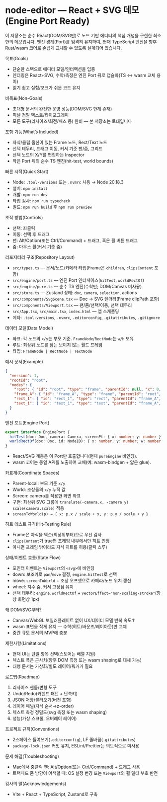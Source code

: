 # node-editor — React + SVG 데모 (Engine Port Ready)

이 저장소는 순수 React(DOM/SVG만)로 노드 기반 에디터의 핵심 개념을 구현한 최소한의 데모입니다. 엔진 경계(Port)를 엄격히 유지하여, 현재 TypeScript 엔진을 향후 Rust/wasm 코어로 손쉽게 교체할 수 있도록 설계되어 있습니다.

목표(Goals)
- 단순한 스택으로 에디터 모델/인터랙션을 입증
- 렌더링은 React+SVG, 수학/측정은 엔진 Port 뒤로 캡슐화(TS ↔ wasm 교체 용이)
- 읽기 쉽고 실험/포크가 쉬운 코드 유지

비목표(Non-Goals)
- 초대형 문서의 완전한 운영 성능(DOM/SVG 한계 존재)
- 픽셀 정밀 텍스트/타이포그래피
- 모든 도구(리사이즈/회전/패스 등) 완비 — 본 저장소는 토대입니다

포함 기능(What’s Included)
- 자식/클립 옵션이 있는 Frame 노드, Rect/Text 노드
- 선택 테두리, 드래그 이동, 커서 기준 팬/줌, 그리드
- 선택 노드의 X/Y를 편집하는 Inspector
- 작은 Port 뒤의 순수 TS 엔진(hit-test, world bounds)

빠른 시작(Quick Start)
- Node: `.tool-versions` 또는 `.nvmrc` 사용 → Node 20.18.3
- 설치: `npm install`
- 개발: `npm run dev`
- 타입 검사: `npm run typecheck`
- 빌드: `npm run build` 후 `npm run preview`

조작 방법(Controls)
- 선택: 좌클릭
- 이동: 선택 후 드래그
- 팬: Alt/Option(또는 Ctrl/Command) + 드래그, 혹은 휠 버튼 드래그
- 줌: 마우스 휠(커서 기준 줌)

리포지터리 구조(Repository Layout)
- `src/types.ts` — 문서/노드/카메라 타입(Frame은 `children`, `clipsContent` 포함)
- `src/engine/port.ts` — 엔진 Port 인터페이스(`hitTest`, `worldRectOf`)
- `src/engine/pure.ts` — 순수 TS 엔진(수학만; DOM/Canvas 미사용)
- `src/store.ts` — Zustand 상태: `doc`, `camera`, `selection`, actions
- `src/components/SvgScene.tsx` — Doc → SVG 렌더러(Frame clipPath 포함)
- `src/components/Viewport.tsx` — 팬/줌/선택/이동, 선택 테두리
- `src/App.tsx`, `src/main.tsx`, `index.html` — 앱 스캐폴딩
- 메타: `.tool-versions`, `.nvmrc`, `.editorconfig`, `.gitattributes`, `.gitignore`

데이터 모델(Data Model)
- 좌표: 각 노드의 `x/y`는 부모 기준. `FrameNode`/`RectNode`는 `w/h` 보유
- 루트: 최상위 노드를 담는 보이지 않는 월드 프레임
- 타입: `FrameNode | RectNode | TextNode`

예시 문서(Example)
```json
{
  "version": 1,
  "rootId": "root",
  "nodes": {
    "root": { "id": "root", "type": "frame", "parentId": null, "x": 0, "y": 0, "w": 8000, "h": 6000, "clipsContent": false, "children": ["frame_A"] },
    "frame_A": { "id": "frame_A", "type": "frame", "parentId": "root", "x": 200, "y": 160, "w": 600, "h": 400, "clipsContent": true, "children": ["rect_1", "text_1"] },
    "rect_1": { "id": "rect_1", "type": "rect", "parentId": "frame_A", "x": 60, "y": 60, "w": 220, "h": 140, "fill": "#dbeafe" },
    "text_1": { "id": "text_1", "type": "text", "parentId": "frame_A", "x": 80, "y": 240, "text": "Hello, Frame!", "fontSize": 18 }
  }
}
```

엔진 포트(Engine Port)
```ts
export interface EnginePort {
  hitTest(doc: Doc, camera: Camera, screenPt: { x: number; y: number }): Hit | null;
  worldRectOf(doc: Doc, id: NodeID): { x: number; y: number; w: number; h: number };
}
```
- React/SVG 계층은 이 Port만 호출합니다(현재 `pureEngine` 바인딩).
- wasm 코어는 동일 API를 노출하여 교체(예: wasm-bindgen + 얇은 glue).

좌표계(Coordinate Spaces)
- Parent-local: 부모 기준 `x/y`
- World: 조상들의 `x/y` 누적 값
- Screen: camera를 적용한 화면 좌표
- 구현: 최상위 SVG 그룹에 `translate(-camera.x, -camera.y) scale(camera.scale)` 적용
- `screenToWorld(p) = { x: p.x / scale + x, y: p.y / scale + y }`

히트 테스트 규칙(Hit-Testing Rule)
- Frame은 자식을 역순(최상위부터)으로 우선 검사
- `clipsContent`가 true면 프레임 내부에서만 히트 인정
- 아니면 프레임 밖이라도 자식 히트를 허용(클릭 스루)

상태/이벤트 흐름(State Flow)
- 포인터 이벤트는 `Viewport`의 `<svg>`에 바인딩
- down: 보조키로 `pan`/`move` 결정, `engine.hitTest`로 선택
- move: `screenToWorld` + 조상 오프셋으로 카메라/노드 위치 갱신
- wheel: 지수 줌, 커서 고정점 유지
- 선택 테두리: `engine.worldRectOf` + `vectorEffect="non-scaling-stroke"`(항상 화면상 1px)

왜 DOM/SVG부터?
- Canvas/WebGL 보일러플레이트 없이 UX/데이터 모델 반복 속도↑
- wasm 표면을 작게 유지 — 수학(히트/바운즈/레이아웃)만 교체
- 중간 규모 문서의 MVP에 충분

제한사항(Limitations)
- 현재 UI는 단일 항목 선택(스토어는 배열 지원)
- 텍스트 폭은 근사치(향후 DOM 측정 또는 wasm shaping로 대체 가능)
- 대형 문서는 가상화/별도 레이어/워커가 필요

로드맵(Roadmap)
1. 리사이즈 핸들/변형 도구
2. Undo/Redo(커맨드 패턴 + 단축키)
3. JSON 저장/불러오기(버전 포함)
4. 레이어 패널(자식 순서→z-order)
5. 텍스트 측정 정밀도(svg 측정 또는 wasm shaping)
6. 성능(가상 스크롤, 오버레이 레이어)

프로젝트 규칙(Conventions)
- 2스페이스 들여쓰기(`.editorconfig`), LF 줄바꿈(`.gitattributes`)
- `package-lock.json` 커밋 유지, ESLint/Prettier는 의도적으로 미사용

문제 해결(Troubleshooting)
- Mac에서 중클릭 팬: Alt/Option(또는 Ctrl/Command) + 드래그 사용
- 트랙패드 줌 방향이 어색할 때: OS 설정 변경 또는 `Viewport`의 휠 델타 부호 반전

감사의 말(Acknowledgements)
- Vite + React + TypeScript, Zustand로 구축
